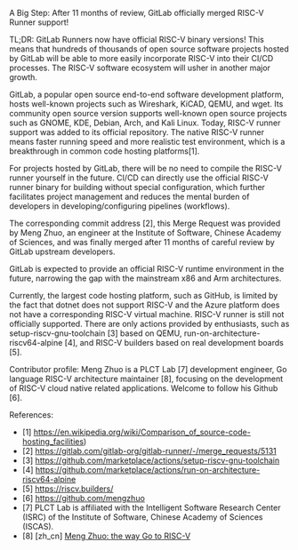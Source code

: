 A Big Step: After 11 months of review, GitLab officially merged RISC-V Runner support!

TL;DR: GitLab Runners now have official RISC-V binary versions! This means that hundreds of thousands of open source software projects hosted by GitLab will be able to more easily incorporate RISC-V into their CI/CD processes. The RISC-V software ecosystem will usher in another major growth.

GitLab, a popular open source end-to-end software development platform, hosts well-known projects such as Wireshark, KiCAD, QEMU, and wget. Its community open source version supports well-known open source projects such as GNOME, KDE, Debian, Arch, and Kali Linux. Today, RISC-V runner support was added to its official repository. The native RISC-V runner means faster running speed and more realistic test environment, which is a breakthrough in common code hosting platforms[1].

For projects hosted by GitLab, there will be no need to compile the RISC-V runner yourself in the future. CI/CD can directly use the official RISC-V runner binary for building without special configuration, which further facilitates project management and reduces the mental burden of developers in developing/configuring pipelines (workflows).

The corresponding commit address [2], this Merge Request was provided by Meng Zhuo, an engineer at the Institute of Software, Chinese Academy of Sciences, and was finally merged after 11 months of careful review by GitLab upstream developers.

GitLab is expected to provide an official RISC-V runtime environment in the future, narrowing the gap with the mainstream x86 and Arm architectures.

Currently, the largest code hosting platform, such as GitHub, is limited by the fact that dotnet does not support RISC-V and the Azure platform does not have a corresponding RISC-V virtual machine. RISC-V runner is still not officially supported. There are only actions provided by enthusiasts, such as setup-riscv-gnu-toolchain [3] based on QEMU, run-on-architecture-riscv64-alpine [4], and RISC-V builders based on real development boards [5].

Contributor profile: Meng Zhuo is a PLCT Lab [7] development engineer, Go language RISC-V architecture maintainer [8], focusing on the development of RISC-V cloud native related applications. Welcome to follow his Github [6].

References:

- [1] https://en.wikipedia.org/wiki/Comparison_of_source-code-hosting_facilities)
- [2] https://gitlab.com/gitlab-org/gitlab-runner/-/merge_requests/5131
- [3] https://github.com/marketplace/actions/setup-riscv-gnu-toolchain
- [4] https://github.com/marketplace/actions/run-on-architecture-riscv64-alpine
- [5] https://riscv.builders/
- [6] https://github.com/mengzhuo
- [7] PLCT Lab is affiliated with the Intelligent Software Research Center (ISRC) of the Institute of Software, Chinese Academy of Sciences (ISCAS).
- [8] [zh_cn] [Meng Zhuo: the way Go to RISC-V](https://mp.weixin.qq.com/s/cJ8AJjPEh-DqQBCKqPNsfg)
